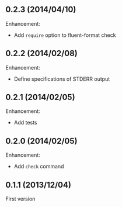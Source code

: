 ## 0.2.3 (2014/04/10)

Enhancement:

* Add `require` option to fluent-format check

## 0.2.2 (2014/02/08)

Enhancement:

* Define specifications of STDERR output

## 0.2.1 (2014/02/05)

Enhancement:

* Add tests

## 0.2.0 (2014/02/05)

Enhancement:

* Add `check` command

## 0.1.1 (2013/12/04)

First version

